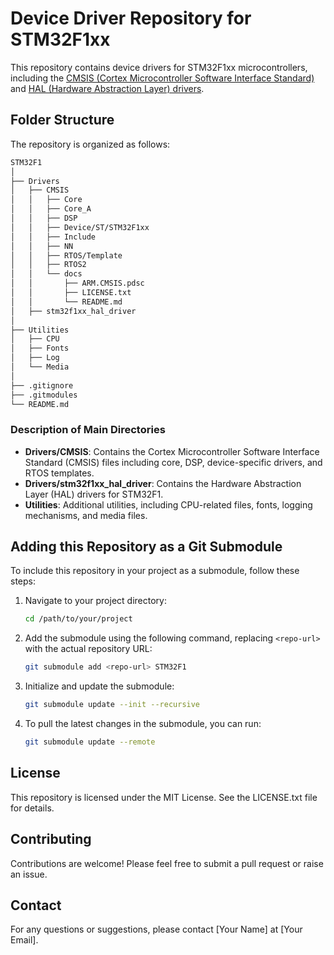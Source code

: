 
# Device Driver Repository for STM32F1xx

This repository contains device drivers for STM32F1xx microcontrollers, including the [CMSIS (Cortex Microcontroller Software Interface Standard)](https://github.com/STMicroelectronics/cmsis_device_f1) and [HAL (Hardware Abstraction Layer) drivers](https://github.com/STMicroelectronics/stm32f1xx_hal_driver).

## Folder Structure

The repository is organized as follows:

```markdown
STM32F1
│
├── Drivers
│   ├── CMSIS
│   │   ├── Core
│   │   ├── Core_A
│   │   ├── DSP
│   │   ├── Device/ST/STM32F1xx
│   │   ├── Include
│   │   ├── NN
│   │   ├── RTOS/Template
│   │   ├── RTOS2
│   │   └── docs
│   │       ├── ARM.CMSIS.pdsc
│   │       ├── LICENSE.txt
│   │       └── README.md
│   ├── stm32f1xx_hal_driver
│
├── Utilities
│   ├── CPU
│   ├── Fonts
│   ├── Log
│   └── Media
│
├── .gitignore
├── .gitmodules
└── README.md

```

### Description of Main Directories

- **Drivers/CMSIS**: Contains the Cortex Microcontroller Software Interface Standard (CMSIS) files including core, DSP, device-specific drivers, and RTOS templates.
- **Drivers/stm32f1xx_hal_driver**: Contains the Hardware Abstraction Layer (HAL) drivers for STM32F1.
- **Utilities**: Additional utilities, including CPU-related files, fonts, logging mechanisms, and media files.

## Adding this Repository as a Git Submodule

To include this repository in your project as a submodule, follow these steps:

1. Navigate to your project directory:

   ```bash
   cd /path/to/your/project
   ```

2. Add the submodule using the following command, replacing `<repo-url>` with the actual repository URL:

   ```bash
   git submodule add <repo-url> STM32F1
   ```

3. Initialize and update the submodule:

   ```bash
   git submodule update --init --recursive
   ```

4. To pull the latest changes in the submodule, you can run:

   ```bash
   git submodule update --remote
   ```

## License

This repository is licensed under the MIT License. See the LICENSE.txt file for details.

## Contributing

Contributions are welcome! Please feel free to submit a pull request or raise an issue.

## Contact

For any questions or suggestions, please contact [Your Name] at [Your Email].

